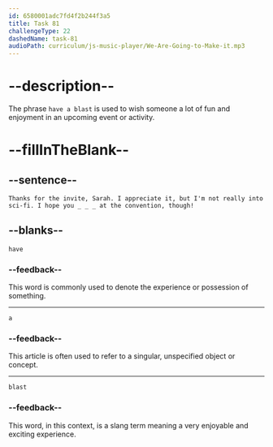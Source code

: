 ```yaml
---
id: 6580001adc7fd4f2b244f3a5
title: Task 81
challengeType: 22
dashedName: task-81
audioPath: curriculum/js-music-player/We-Are-Going-to-Make-it.mp3
---
```


<!--
AUDIO REFERENCE:
Tom: Thanks for the invite, Sarah. I appreciate it, but I'm not really into sci-fi. I hope you have a blast at the convention, though!
-->

# --description--

The phrase `have a blast` is used to wish someone a lot of fun and enjoyment in an upcoming event or activity.

# --fillInTheBlank--

## --sentence--

`Thanks for the invite, Sarah. I appreciate it, but I'm not really into sci-fi. I hope you _ _ _ at the convention, though!`

## --blanks--

`have`

### --feedback--

This word is commonly used to denote the experience or possession of something.

---

`a`

### --feedback--

This article is often used to refer to a singular, unspecified object or concept.

---

`blast`

### --feedback--

This word, in this context, is a slang term meaning a very enjoyable and exciting experience.

